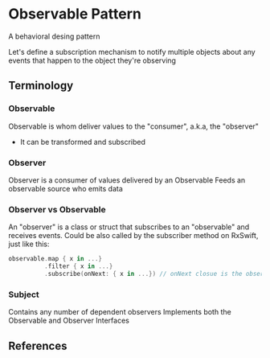 # Observable Pattern
A behavioral desing pattern

Let's define a subscription mechanism to notify multiple objects about any events that happen to the object they're observing

## Terminology
### Observable

Observable is whom deliver values to the "consumer", a.k.a, the "observer"

- It can be transformed and subscribed

### Observer
Observer is a consumer of values delivered by an Observable
Feeds an observable source
who emits data

### Observer vs Observable
An "observer" is a class or struct that subscribes to an "observable" and receives events.
Could be also called by the subscriber method on RxSwift, just like this:

```swift
observable.map { x in ...}
          .filter { x in ...}
          .subscribe(onNext: { x in ...}) // onNext closue is the observer in this case
```

### Subject
Contains any number of dependent observers
Implements both the Observable and Observer Interfaces



## References


